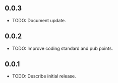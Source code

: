 ## 0.0.3

* TODO: Document update.

## 0.0.2

* TODO: Improve coding standard and pub points.

## 0.0.1

* TODO: Describe initial release.
